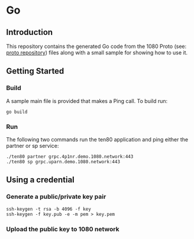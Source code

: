 # Go

## Introduction
This repository contains the generated Go code from the 1080 Proto
(see: [proto repository](https://github.com/1080network/proto)) files
along with a small sample for showing how to use it.

## Getting Started

### Build
A sample main file is provided that makes a Ping call. To build run:
```shell script
go build
```

### Run
The following two commands run the ten80 application and ping either the
partner or sp service:
```shell script
./ten80 partner grpc.4p1nr.demo.1080.network:443
./ten80 sp grpc.uparn.demo.1080.network:443
```

## Using a credential

### Generate a public/private key pair
```shell script
ssh-keygen -t rsa -b 4096 -f key
ssh-keygen -f key.pub -e -m pem > key.pem
```

### Upload the public key to 1080 network